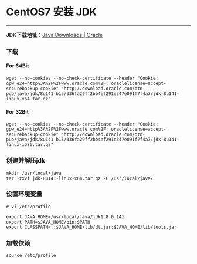 # CentOS7 安装 JDK

---

**JDK下载地址：**​[Java Downloads | Oracle](https://www.oracle.com/java/technologies/downloads/#java8)

### 下载

#### For 64Bit

```shell
wget --no-cookies --no-check-certificate --header "Cookie: gpw_e24=http%3A%2F%2Fwww.oracle.com%2F; oraclelicense=accept-securebackup-cookie" "http://download.oracle.com/otn-pub/java/jdk/8u141-b15/336fa29ff2bb4ef291e347e091f7f4a7/jdk-8u141-linux-x64.tar.gz"
```

#### For 32Bit

```shell
wget --no-cookies --no-check-certificate --header "Cookie: gpw_e24=http%3A%2F%2Fwww.oracle.com%2F; oraclelicense=accept-securebackup-cookie" "http://download.oracle.com/otn-pub/java/jdk/8u141-b15/336fa29ff2bb4ef291e347e091f7f4a7/jdk-8u141-linux-i586.tar.gz"
```

### 创建并解压jdk

```shell
mkdir /usr/local/java
tar -zxvf jdk-8u141-linux-x64.tar.gz -C /usr/local/java/
```

### 设置环境变量

```shell
# vi /etc/profile

export JAVA_HOME=/usr/local/java/jdk1.8.0_141
export PATH=$JAVA_HOME/bin:$PATH
export CLASSPATH=.:$JAVA_HOME/lib/dt.jar:$JAVA_HOME/lib/tools.jar 
```

### 加载依赖

```shell
source /etc/profile
```

‍
